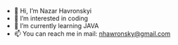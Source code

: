 - 👋 Hi, I’m Nazar Havronskyi
- 👀 I’m interested in coding
- 🌱 I’m currently learning JAVA
- 📫 You can reach me in mail: nhawronsky@gmail.com

